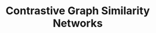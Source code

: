 ---
title: Contrastive Graph Similarity Networks
collection: publications
permalink: /publications/Contrastive Graph Similarity Networks
citation: Luzhi Wang, Yizhen Zheng, Di Jin, Fuyi Li, Yongliang Qiao, Shirui Pan, ACM Transactions on the Web (2023). (IF 4.24)
---